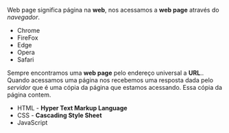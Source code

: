 
Web page significa página na **web**, nos acessamos a **web page** através do *navegador*.

- Chrome
- FireFox
- Edge
- Opera
- Safari

Sempre encontramos uma **web page** pelo endereço universal a **URL**.. Quando acessamos uma página nos recebemos uma resposta dada pelo *servidor* que é uma cópia da página que estamos acessando. Essa cópia  da página contem.

- HTML - **Hyper Text Markup Language**
- CSS - **Cascading Style Sheet**
- JavaScript